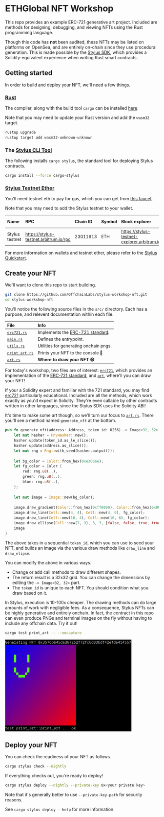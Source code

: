 # ETHGlobal NFT Workshop

This repo provides an example ERC-721 generative art project. Included are methods for designing, debugging, and viewing NFTs using the Rust programming language.

Though this code has **not** been audited, these NFTs may be listed on platforms on OpenSea, and are entirely on-chain since they use procedural generation. This is made possible by the [Stylus SDK][SDK], which provides a Solidity-equivalent experience when writing Rust smart contracts.

## Getting started

In order to build and deploy your NFT, we'll need a few things.

### [Rust][rust]

The compiler, along with the build tool `cargo` can be installed [here][rust].

Note that you may need to update your Rust version and add the `wasm32` target.

```sh
rustup upgrade
rustup target add wasm32-unknown-unknown
```

### The [Stylus CLI Tool][cli]

The following installs `cargo stylus`, the standard tool for deploying Stylus contracts.

```sh
cargo install --force cargo-stylus
```

### [Stylus Testnet Ether][eth]

You'll need testnet eth to pay for gas, which you can get from [this faucet][eth].

Note that you may need to add the Stylus testnet to your wallet.

| Name           | RPC                                    | Chain ID | Symbol | Block explorer                               | Parent chain     |   |
|:---------------|:---------------------------------------|:---------|:-------|:---------------------------------------------|:-----------------|---|
| Stylus testnet | https://stylus-testnet.arbitrum.io/rpc | 23011913 | ETH    | https://stylus-testnet-explorer.arbitrum.io/ | Arbitrum Sepolia |   |

For more information on wallets and testnet ether, please refer to the [Stylus Quickstart][quick].

## Create your NFT

We'll want to clone this repo to start building.

```sh
git clone https://github.com/OffchainLabs/stylus-workshop-nft.git
cd stylus-workshop-nft
```

You'll notice the following source files in the `src/` directory. Each has a purpose, and relevent documentation within each file.

| File                               | Info                                       |
|:-----------------------------------|:-------------------------------------------|
| [`erc721.rs`][erc721.rs]           | Implements the [ERC-721 standard][erc721]. |
| [`main.rs`](src/main.rs)           | Defines the entrypoint.                    |
| [`utils.rs`](src/utils.rs)         | Utilities for generating onchain pngs.     |
| [`print_art.rs`](src/print_art.rs) | Prints your NFT to the console 👀          |
| [`art.rs`][art.rs]                 | **Where to draw your NFT 😄**              |

For today's workshop, two files are of interest: [`erc721`][erc721.rs], which provides an implementation of the [ERC-721 standard][erc721], and [`art`][art.rs], where'll you can draw your NFT!

If your a Solidity expert and familiar with the 721 standard, you may find [erc721][erc721.rs] particularly educational. Included are all the methods, which work exactly as you'd expect in Solidity. They're even callable by other contracts written in other languages, since the Stylus SDK uses the Solidity ABI!

It's time to make some art though, so we'll turn our focus to [`art.rs`][art.rs]. There you'll see a method named `generate_nft` at the bottom.

```rs
pub fn generate_nft(address: Address, token_id: U256) -> Image<32, 32> {
    let mut hasher = FnvHasher::new();
    hasher.update(token_id.as_le_slice());
    hasher.update(address.as_slice());
    let mut rng = Rng::with_seed(hasher.output());

    let bg_color = Color::from_hex(0xe3066e);
    let fg_color = Color {
        red: rng.u8(..),
        green: rng.u8(..),
        blue: rng.u8(..),
    };

    let mut image = Image::new(bg_color);

    image.draw_gradient(Color::from_hex(0xff0000), Color::from_hex(0x0000ff));
    image.draw_line(Cell::new(4, 4), Cell::new(4, 6), fg_color);
    image.draw_line(Cell::new(10, 4), Cell::new(10, 6), fg_color);
    image.draw_ellipse(Cell::new(7, 9), 3, 3, [false, false, true, true], fg_color);
    image
}
```

The above takes in a sequential `token_id`, which you can use to seed your NFT, and builds an image via the various draw methods like `draw_line` and `draw_elipse`.

You can modify the above in various ways.

- Change or add call methods to draw different shapes.
- The return result is a 32x32 grid. You can change the dimensions by editing the `-> Image<32, 32>` part.
- The `token_id` is unique to each NFT. You should condition what you draw based on it.

In Stylus, execution is 10-100x cheaper. The drawing methods can do large amounts of work with negligible fees. As a consequence, Stylus NFTs can be highly generative and entirely onchain. In fact, the contract in this repo can even produce PNGs and terminal images on the fly without having to include any offchain data. Try it out!

```sh
cargo test print_art -- --nocapture
```

<img src=".example.png" height="300">

## Deploy your NFT

You can check the readiness of your NFT as follows.

```sh
cargo stylus check --nightly
```

If everything checks out, you're ready to deploy!

```sh
cargo stylus deploy --nightly --private-key 0x<your private key>
```

Note that it's generally better to use `--private-key-path` for security reasons.

See `cargo stylus deploy --help` for more information.

[SDK]: https://github.com/OffchainLabs/stylus-sdk-rs
[eth]: https://bwarelabs.com/faucets/arbitrum-stylus-testnet
[rust]: https://www.rust-lang.org/tools/install
[cli]: https://github.com/OffchainLabs/cargo-stylus
[quick]: https://docs.arbitrum.io/stylus/stylus-quickstart
[erc721]: https://eips.ethereum.org/EIPS/eip-721

[art.rs]: src/art.rs
[erc721.rs]: src/erc721.rs
